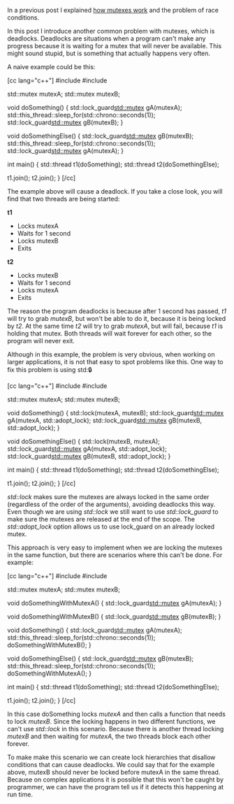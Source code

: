 In a previous post I explained <a href="https://ncona.com/2018/08/mutexes-in-c/">how mutexes work</a> and the problem of race conditions.

In this post I introduce another common problem with mutexes, which is deadlocks. Deadlocks are situations when a program can't make any progress because it is waiting for a mutex that will never be available. This might sound stupid, but is something that actually happens very often.

A naive example could be this:

[cc lang="c++"]
#include <thread>
#include <mutex>

std::mutex mutexA;
std::mutex mutexB;

void doSomething() {
  std::lock_guard<std::mutex> gA(mutexA);
  std::this_thread::sleep_for(std::chrono::seconds(1));
  std::lock_guard<std::mutex> gB(mutexB);
}

void doSomethingElse() {
  std::lock_guard<std::mutex> gB(mutexB);
  std::this_thread::sleep_for(std::chrono::seconds(1));
  std::lock_guard<std::mutex> gA(mutexA);
}

int main()
{
  std::thread t1(doSomething);
  std::thread t2(doSomethingElse);

  t1.join();
  t2.join();
}
[/cc]

The example above will cause a deadlock. If you take a close look, you will find that two threads are being started:

<strong>t1</strong>

<ul>
  <li>Locks mutexA</li>
  <li>Waits for 1 second</li>
  <li>Locks mutexB</li>
  <li>Exits</li>
</ul>

<strong>t2</strong>

<ul>
  <li>Locks mutexB</li>
  <li>Waits for 1 second</li>
  <li>Locks mutexA</li>
  <li>Exits</li>
</ul>

The reason the program deadlocks is because after 1 second has passed, <em>t1</em> will try to grab <em>mutexB</em>, but won't be able to do it, because it is being locked by <em>t2</em>. At the same time <em>t2</em> will try to grab <em>mutexA</em>, but will fail, because <em>t1</em> is holding that mutex. Both threads will wait forever for each other, so the program will never exit.

Although in this example, the problem is very obvious, when working on larger applications, it is not that easy to spot problems like this. One way to fix this problem is using std::lock:

[cc lang="c++"]
#include <thread>
#include <mutex>

std::mutex mutexA;
std::mutex mutexB;

void doSomething() {
  std::lock(mutexA, mutexB);
  std::lock_guard<std::mutex> gA(mutexA, std::adopt_lock);
  std::lock_guard<std::mutex> gB(mutexB, std::adopt_lock);
}

void doSomethingElse() {
  std::lock(mutexB, mutexA);
  std::lock_guard<std::mutex> gA(mutexA, std::adopt_lock);
  std::lock_guard<std::mutex> gB(mutexB, std::adopt_lock);
}

int main()
{
  std::thread t1(doSomething);
  std::thread t2(doSomethingElse);

  t1.join();
  t2.join();
}
[/cc]

<em>std::lock</em> makes sure the mutexes are always locked in the same order (regardless of the order of the arguments), avoiding deadlocks this way. Even though we are using <em>std::lock</em> we still want to use <em>std::lock_guard</em> to make sure the mutexes are released at the end of the scope. The <em>std::adopt_lock</em> option allows us to use lock_guard on an already locked mutex.

This approach is very easy to implement when we are locking the mutexes in the same function, but there are scenarios where this can't be done. For example:

[cc lang="c++"]
#include <thread>
#include <mutex>

std::mutex mutexA;
std::mutex mutexB;

void doSomethingWithMutexA() {
  std::lock_guard<std::mutex> gA(mutexA);
}

void doSomethingWithMutexB() {
  std::lock_guard<std::mutex> gB(mutexB);
}

void doSomething() {
  std::lock_guard<std::mutex> gA(mutexA);
  std::this_thread::sleep_for(std::chrono::seconds(1));
  doSomethingWithMutexB();
}

void doSomethingElse() {
  std::lock_guard<std::mutex> gB(mutexB);
  std::this_thread::sleep_for(std::chrono::seconds(1));
  doSomethingWithMutexA();
}

int main()
{
  std::thread t1(doSomething);
  std::thread t2(doSomethingElse);

  t1.join();
  t2.join();
}
[/cc]

In this case doSomething locks <em>mutexA</em> and then calls a function that needs to lock <em>mutexB</em>. Since the locking happens in two different functions, we can't use <em>std::lock</em> in this scenario. Because there is another thread locking <em>mutexB</em> and then waiting for <em>mutexA</em>, the two threads block each other forever.

To make make this scenario we can create lock hierarchies that disallow conditions that can cause deadlocks. We could say that for the example above, mutexB should never be locked before mutexA in the same thread. Because on complex applications it is possible that this won't be caught by programmer, we can have the program tell us if it detects this happening at run time. 


